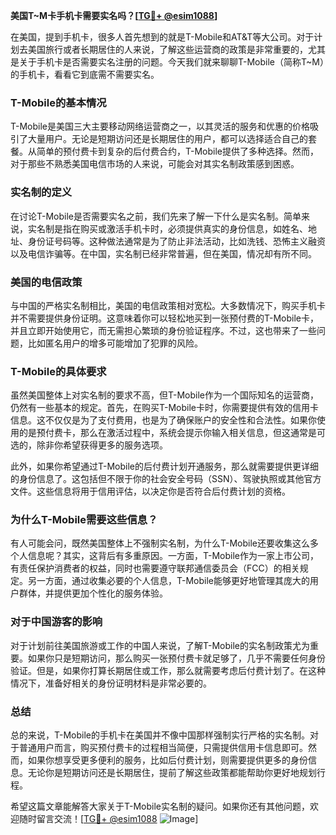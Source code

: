 **美国T~M卡手机卡需要实名吗？[[TG💪+ @esim1088](https://t.me/s/esim1088)]**

在美国，提到手机卡，很多人首先想到的就是T-Mobile和AT&T等大公司。对于计划去美国旅行或者长期居住的人来说，了解这些运营商的政策是非常重要的，尤其是关于手机卡是否需要实名注册的问题。今天我们就来聊聊T-Mobile（简称T~M）的手机卡，看看它到底需不需要实名。

### T-Mobile的基本情况

T-Mobile是美国三大主要移动网络运营商之一，以其灵活的服务和优惠的价格吸引了大量用户。无论是短期访问还是长期居住的用户，都可以选择适合自己的套餐。从简单的预付费卡到复杂的后付费合约，T-Mobile提供了多种选择。然而，对于那些不熟悉美国电信市场的人来说，可能会对其实名制政策感到困惑。

### 实名制的定义

在讨论T-Mobile是否需要实名之前，我们先来了解一下什么是实名制。简单来说，实名制是指在购买或激活手机卡时，必须提供真实的身份信息，如姓名、地址、身份证号码等。这种做法通常是为了防止非法活动，比如洗钱、恐怖主义融资以及电信诈骗等。在中国，实名制已经非常普遍，但在美国，情况却有所不同。

### 美国的电信政策

与中国的严格实名制相比，美国的电信政策相对宽松。大多数情况下，购买手机卡并不需要提供身份证明。这意味着你可以轻松地买到一张预付费的T-Mobile卡，并且立即开始使用它，而无需担心繁琐的身份验证程序。不过，这也带来了一些问题，比如匿名用户的增多可能增加了犯罪的风险。

### T-Mobile的具体要求

虽然美国整体上对实名制的要求不高，但T-Mobile作为一个国际知名的运营商，仍然有一些基本的规定。首先，在购买T-Mobile卡时，你需要提供有效的信用卡信息。这不仅仅是为了支付费用，也是为了确保账户的安全性和合法性。如果你使用的是预付费卡，那么在激活过程中，系统会提示你输入相关信息，但这通常是可选的，除非你希望获得更多的服务选项。

此外，如果你希望通过T-Mobile的后付费计划开通服务，那么就需要提供更详细的身份信息了。这包括但不限于你的社会安全号码（SSN）、驾驶执照或其他官方文件。这些信息将用于信用评估，以决定你是否符合后付费计划的资格。

### 为什么T-Mobile需要这些信息？

有人可能会问，既然美国整体上不强制实名制，为什么T-Mobile还要收集这么多个人信息呢？其实，这背后有多重原因。一方面，T-Mobile作为一家上市公司，有责任保护消费者的权益，同时也需要遵守联邦通信委员会（FCC）的相关规定。另一方面，通过收集必要的个人信息，T-Mobile能够更好地管理其庞大的用户群体，并提供更加个性化的服务体验。

### 对于中国游客的影响

对于计划前往美国旅游或工作的中国人来说，了解T-Mobile的实名制政策尤为重要。如果你只是短期访问，那么购买一张预付费卡就足够了，几乎不需要任何身份验证。但是，如果你打算长期居住或工作，那么就需要考虑后付费计划了。在这种情况下，准备好相关的身份证明材料是非常必要的。

### 总结

总的来说，T-Mobile的手机卡在美国并不像中国那样强制实行严格的实名制。对于普通用户而言，购买预付费卡的过程相当简便，只需提供信用卡信息即可。然而，如果你想享受更多便利的服务，比如后付费计划，则需要提供更多的身份信息。无论你是短期访问还是长期居住，提前了解这些政策都能帮助你更好地规划行程。

希望这篇文章能解答大家关于T-Mobile实名制的疑问。如果你还有其他问题，欢迎随时留言交流！[[TG💪+ @esim1088](https://t.me/s/esim1088) ![Image](https://i.postimg.cc/4NQfJmqS/Snipaste-2025-05-13-00-14-12.png)]